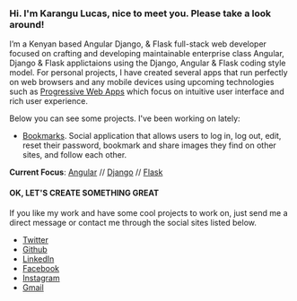 ### Hi. I'm Karangu Lucas, nice to meet you. Please take a look around!

I’m a Kenyan based Angular Django, & Flask full-stack web developer focused on crafting and developing maintainable enterprise class Angular, Django & Flask applictaions using the Django, Angular & Flask coding style model. For personal projects, I have created several apps that run perfectly on web browsers and any mobile devices using upcoming technologies such as [Progressive Web Apps](https://web.dev/what-are-pwas/) which focus on intuitive user interface and rich user experience.

Below you can see some projects. I've been working on lately:

* [Bookmarks](https://github.com/lwairore/bookmarks). Social application that allows users to log in, log out, edit, reset their password, bookmark and share images they find on other sites, and follow each other.


**Current Focus**: [Angular](https://angular.io/) // [Django](https://www.djangoproject.com/) // [Flask](https://flask.palletsprojects.com/)


#### OK, LET'S CREATE SOMETHING GREAT
If you like my work and have some cool projects to work on, just send me a direct message or contact me through the social sites listed below.

* [Twitter](https://twitter.com/kwairore)
* [Github](https://github.com/lwairore)
* [LinkedIn](https://www.linkedin.com/in/lucas-wairore/)
* [Facebook](https://www.facebook.com/lucas.wairore)
* [Instagram](https://www.instagram.com/kwairore/)
* [Gmail](mailto:kwairore@gmail.com)

<!--
**lwairore/lwairore** is a ✨ _special_ ✨ repository because its `README.md` (this file) appears on your GitHub profile.

Here are some ideas to get you started:
//
- 🔭 I’m currently working on ...
- 🌱 I’m currently learning ...
- 👯 I’m looking to collaborate on ...
- 🤔 I’m looking for help with ...
- 💬 Ask me about ...
- 📫 How to reach me: ...
- 😄 Pronouns: ...
- ⚡ Fun fact: ...
-->
